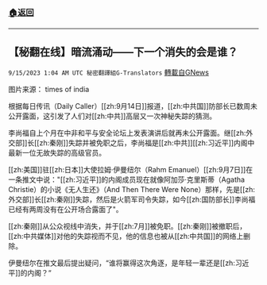 ###  [:house:返回](README.md)
---


## 【秘翻在线】暗流涌动——下一个消失的会是谁？
`9/15/2023 1:04 AM UTC 秘密翻譯組G-Translators` [轉載自GNews](https://gnews.org/articles/1692654)

图片来源：  times of india

根据每日传讯（Daily Caller）[[zh:9月14日]]报道，[[zh:中共国]]防部长已数周未公开露面，这引发了人们对[[zh:中共]]高层又一次神秘失踪的猜测。

李尚福自上个月在中非和平与安全论坛上发表演讲后就再未公开露面。继[[zh:外交部]]长[[zh:秦刚]]失踪并被免职之后，李尚福是[[zh:中共]][[zh:习近平]]内阁中最新一位无故失踪的高级官员。

[[zh:美国]]驻[[zh:日本]]大使拉姆·伊曼纽尔（Rahm Emanuel）[[zh:9月7日]]在一条推文中说："[[zh:习近平]]的内阁成员现在就像阿加莎·克里斯蒂（Agatha Christie）的小说《无人生还》（And Then There Were None）那样，先是[[zh:外交部]]长[[zh:秦刚]]失踪，然后是火箭军司令失踪，如今[[zh:国防部长]]李尚福已经有两周没有在公开场合露面了"。

[[zh:秦刚]]从公众视线中消失，并于[[zh:7月]]被免职。[[zh:秦刚]]被撤职后，[[zh:中共媒体]]对他的失踪视而不见，他的信息也被从[[zh:中共国]]的网络上删除。

伊曼纽尔在推文最后提出疑问，“谁将赢得这次角逐，是年轻一辈还是[[zh:习近平]]的内阁？“
